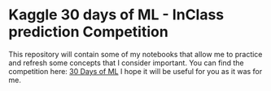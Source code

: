 # Kaggle 30 days of ML - InClass prediction Competition
This repository will contain some of my notebooks that allow me to practice and refresh some concepts that I consider important. You can find the competition here: [30 Days of ML](https://www.kaggle.com/c/30-days-of-ml)
I hope it will be useful for you as it was for me.